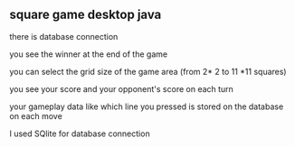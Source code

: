 ## square game desktop java ##

there is database connection

you see the winner at the end of the game

you can select the grid size of the game area (from 2* 2 to 11 *11 squares)

you see your score and your opponent's score on each turn

your gameplay data like which line you pressed is stored on the database on each move

I used SQlite for database connection
